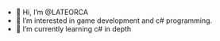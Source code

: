 - 👋 Hi, I’m @LATEORCA
- 👀 I’m interested in game development and c# programming.
- 🌱 I’m currently learning c# in depth

<!---
LATEORCA/LATEORCA is a ✨ special ✨ repository because its `README.md` (this file) appears on your GitHub profile.
You can click the Preview link to take a look at your changes.
--->
